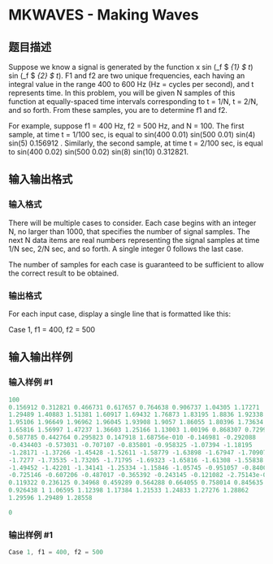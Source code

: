 # MKWAVES - Making Waves

## 题目描述

Suppose we know a signal is generated by the function x sin (_f $ _{1} $ t_) sin (_f $ _{2} $ t_). F1 and f2 are two unique frequencies, each having an integral value in the range 400 to 600 Hz (Hz = cycles per second), and t represents time. In this problem, you will be given N samples of this function at equally-spaced time intervals corresponding to t = 1/N, t = 2/N, and so forth. From these samples, you are to determine f1 and f2.

For example, suppose f1 = 400 Hz, f2 = 500 Hz, and N = 100. The first sample, at time t = 1/100 sec, is equal to sin(400 0.01) sin(500 0.01) sin(4) sin(5) 0.156912 . Similarly, the second sample, at time t = 2/100 sec, is equal to sin(400 0.02) sin(500 0.02) sin(8) sin(10) 0.312821.

## 输入输出格式

### 输入格式

There will be multiple cases to consider. Each case begins with an integer N, no larger than 1000, that specifies the number of signal samples. The next N data items are real numbers representing the signal samples at time 1/N sec, 2/N sec, and so forth. A single integer 0 follows the last case.

The number of samples for each case is guaranteed to be sufficient to allow the correct result to be obtained.

### 输出格式

For each input case, display a single line that is formatted like this:

Case 1, f1 = 400, f2 = 500

## 输入输出样例

### 输入样例 #1

```cpp
100
0.156912 0.312821 0.466731 0.617657 0.764638 0.906737 1.04305 1.17271
1.29489 1.40883 1.51381 1.60917 1.69432 1.76873 1.83195 1.8836 1.92338
1.95106 1.96649 1.96962 1.96045 1.93908 1.9057 1.86055 1.80396 1.73634
1.65816 1.56997 1.47237 1.36603 1.25166 1.13003 1.00196 0.868307 0.729943
0.587785 0.442764 0.295823 0.147918 1.68756e-010 -0.146981 -0.292088
-0.434403 -0.573031 -0.707107 -0.835801 -0.958325 -1.07394 -1.18195
-1.28171 -1.37266 -1.45428 -1.52611 -1.58779 -1.63898 -1.67947 -1.70907
-1.7277 -1.73535 -1.73205 -1.71795 -1.69323 -1.65816 -1.61308 -1.55838
-1.49452 -1.42201 -1.34141 -1.25334 -1.15846 -1.05745 -0.951057 -0.840028
-0.725146 -0.607206 -0.487017 -0.365392 -0.243145 -0.121082 -2.75143e-010
0.119322 0.236125 0.34968 0.459289 0.564288 0.664055 0.758014 0.845635
0.926438 1 1.06595 1.12398 1.17384 1.21533 1.24833 1.27276 1.28862
1.29596 1.29489 1.28558

0
```


### 输出样例 #1

```cpp
Case 1, f1 = 400, f2 = 500
```



